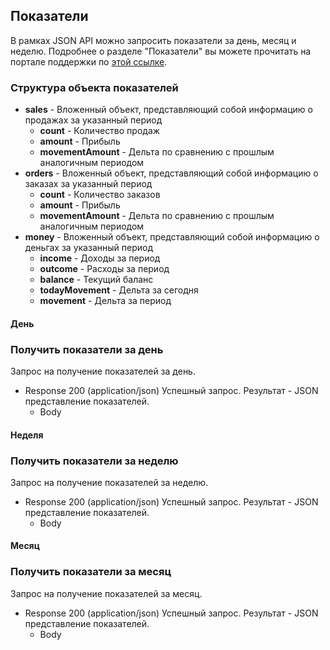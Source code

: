 ## Показатели
В рамках JSON API можно запросить показатели за день, месяц и неделю. Подробнее о разделе "Показатели"
вы можете прочитать на портале поддержки по [этой ссылке](https://support.moysklad.ru/hc/ru/articles/217235207-%D0%A0%D0%B0%D0%B7%D0%B4%D0%B5%D0%BB-%D0%9F%D0%BE%D0%BA%D0%B0%D0%B7%D0%B0%D1%82%D0%B5%D0%BB%D0%B8).

### Структура объекта показателей
+ **sales** - Вложенный объект, представляющий собой информацию о продажах за указанный период
  - **count** - Количество продаж
  - **amount** - Прибыль
  - **movementAmount** - Дельта по сравнению с прошлым аналогичным периодом
+ **orders** - Вложенный объект, представляющий собой информацию о заказах за указанный период
  - **count** - Количество заказов
  - **amount** - Прибыль
  - **movementAmount** - Дельта по сравнению с прошлым аналогичным периодом
+ **money** - Вложенный объект, представляющий собой информацию о деньгах за указанный период
  - **income** - Доходы за период
  - **outcome** - Расходы за период
  - **balance** - Текущий баланс
  - **todayMovement** - Дельта за сегодня
  - **movement** - Дельта за период

#### День 
### Получить показатели за день 
Запрос на получение показателей за день.

+ Response 200 (application/json)
Успешный запрос. Результат - JSON представление показателей.
  + Body
        <!-- include(body/dashboard/day.json) -->

#### Неделя 
### Получить показатели за неделю 
Запрос на получение показателей за неделю.

+ Response 200 (application/json)
Успешный запрос. Результат - JSON представление показателей.
  + Body
        <!-- include(body/dashboard/week.json) -->

#### Месяц 
### Получить показатели за месяц 
Запрос на получение показателей за месяц.

+ Response 200 (application/json)
Успешный запрос. Результат - JSON представление показателей.
  + Body
        <!-- include(body/dashboard/month.json) -->
